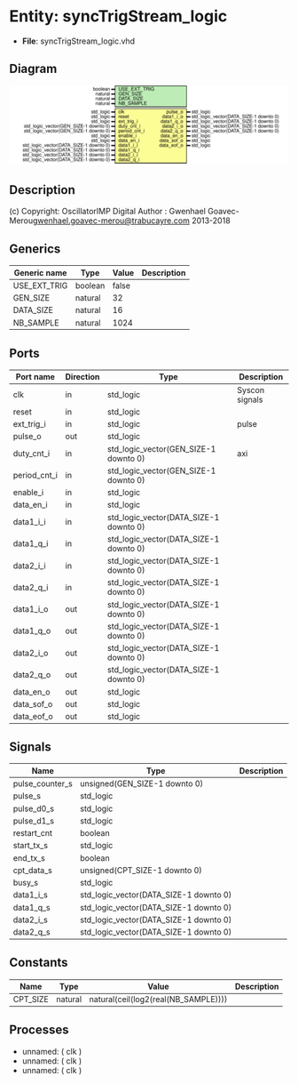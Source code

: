 # Entity: syncTrigStream_logic

- **File**: syncTrigStream_logic.vhd
## Diagram

![Diagram](syncTrigStream_logic.svg "Diagram")
## Description

(c) Copyright: OscillatorIMP Digital
Author : Gwenhael Goavec-Merou<gwenhael.goavec-merou@trabucayre.com>
2013-2018
## Generics

| Generic name | Type    | Value | Description |
| ------------ | ------- | ----- | ----------- |
| USE_EXT_TRIG | boolean | false |             |
| GEN_SIZE     | natural | 32    |             |
| DATA_SIZE    | natural | 16    |             |
| NB_SAMPLE    | natural | 1024  |             |
## Ports

| Port name    | Direction | Type                                   | Description    |
| ------------ | --------- | -------------------------------------- | -------------- |
| clk          | in        | std_logic                              | Syscon signals |
| reset        | in        | std_logic                              |                |
| ext_trig_i   | in        | std_logic                              | pulse          |
| pulse_o      | out       | std_logic                              |                |
| duty_cnt_i   | in        | std_logic_vector(GEN_SIZE-1 downto 0)  | axi            |
| period_cnt_i | in        | std_logic_vector(GEN_SIZE-1 downto 0)  |                |
| enable_i     | in        | std_logic                              |                |
| data_en_i    | in        | std_logic                              |                |
| data1_i_i    | in        | std_logic_vector(DATA_SIZE-1 downto 0) |                |
| data1_q_i    | in        | std_logic_vector(DATA_SIZE-1 downto 0) |                |
| data2_i_i    | in        | std_logic_vector(DATA_SIZE-1 downto 0) |                |
| data2_q_i    | in        | std_logic_vector(DATA_SIZE-1 downto 0) |                |
| data1_i_o    | out       | std_logic_vector(DATA_SIZE-1 downto 0) |                |
| data1_q_o    | out       | std_logic_vector(DATA_SIZE-1 downto 0) |                |
| data2_i_o    | out       | std_logic_vector(DATA_SIZE-1 downto 0) |                |
| data2_q_o    | out       | std_logic_vector(DATA_SIZE-1 downto 0) |                |
| data_en_o    | out       | std_logic                              |                |
| data_sof_o   | out       | std_logic                              |                |
| data_eof_o   | out       | std_logic                              |                |
## Signals

| Name            | Type                                   | Description |
| --------------- | -------------------------------------- | ----------- |
| pulse_counter_s | unsigned(GEN_SIZE-1 downto 0)          |             |
| pulse_s         | std_logic                              |             |
| pulse_d0_s      | std_logic                              |             |
| pulse_d1_s      | std_logic                              |             |
| restart_cnt     | boolean                                |             |
| start_tx_s      | std_logic                              |             |
| end_tx_s        | boolean                                |             |
| cpt_data_s      | unsigned(CPT_SIZE-1 downto 0)          |             |
| busy_s          | std_logic                              |             |
| data1_i_s       | std_logic_vector(DATA_SIZE-1 downto 0) |             |
|  data1_q_s      | std_logic_vector(DATA_SIZE-1 downto 0) |             |
| data2_i_s       | std_logic_vector(DATA_SIZE-1 downto 0) |             |
|  data2_q_s      | std_logic_vector(DATA_SIZE-1 downto 0) |             |
## Constants

| Name     | Type    | Value                                 | Description |
| -------- | ------- | ------------------------------------- | ----------- |
| CPT_SIZE | natural |  natural(ceil(log2(real(NB_SAMPLE)))) |             |
## Processes
- unnamed: ( clk )
- unnamed: ( clk )
- unnamed: ( clk )
